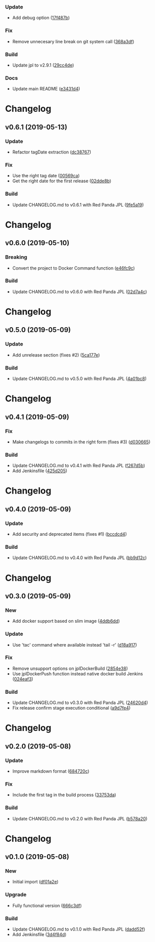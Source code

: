 ### Update

* Add debug option ([17f487b](https://github.com:kairops/dc-git-changelog-generator/commit/17f487b))

### Fix

* Remove unnecesary line break on git system call ([368a3df](https://github.com:kairops/dc-git-changelog-generator/commit/368a3df))

### Build

* Update jpl to v2.9.1 ([29cc4de](https://github.com:kairops/dc-git-changelog-generator/commit/29cc4de))

### Docs

* Update main README ([e3431d4](https://github.com:kairops/dc-git-changelog-generator/commit/e3431d4))

# Changelog

## v0.6.1 (2019-05-13)

### Update

* Refactor tagDate extraction ([dc38767](https://github.com:kairops/dc-git-changelog-generator/commit/dc38767))

### Fix

* Use the right tag date ([00569ca](https://github.com:kairops/dc-git-changelog-generator/commit/00569ca))
* Get the right date for the first release ([02dde8b](https://github.com:kairops/dc-git-changelog-generator/commit/02dde8b))

### Build

* Update CHANGELOG.md to v0.6.1 with Red Panda JPL ([9fe5a19](https://github.com:kairops/dc-git-changelog-generator/commit/9fe5a19))

# Changelog

## v0.6.0 (2019-05-10)

### Breaking

* Convert the project to Docker Command function ([e46fc9c](https://github.com:kairops/dc-git-changelog-generator/commit/e46fc9c))

### Build

* Update CHANGELOG.md to v0.6.0 with Red Panda JPL ([02d7a4c](https://github.com:kairops/dc-git-changelog-generator/commit/02d7a4c))

# Changelog

## v0.5.0 (2019-05-09)

### Update

* Add unrelease section (fixes #2) ([5ca177e](https://github.com:kairops/dc-git-changelog-generator/commit/5ca177e))

### Build

* Update CHANGELOG.md to v0.5.0 with Red Panda JPL ([4a01bc8](https://github.com:kairops/dc-git-changelog-generator/commit/4a01bc8))

# Changelog

## v0.4.1 (2019-05-09)

### Fix

* Make changelogs to commits in the right form (fixes #3) ([d030665](https://github.com:kairops/dc-git-changelog-generator/commit/d030665))

### Build

* Update CHANGELOG.md to v0.4.1 with Red Panda JPL ([f267d5b](https://github.com:kairops/dc-git-changelog-generator/commit/f267d5b))
* Add Jenkinsfile ([425d205](https://github.com:kairops/dc-git-changelog-generator/commit/425d205))

# Changelog

## v0.4.0 (2019-05-09)

### Update

* Add security and deprecated items (fixes #1) ([bccdcd4](https://github.com:kairops/dc-git-changelog-generator/commit/bccdcd4))

### Build

* Update CHANGELOG.md to v0.4.0 with Red Panda JPL ([bb9d12c](https://github.com:kairops/dc-git-changelog-generator/commit/bb9d12c))

# Changelog

## v0.3.0 (2019-05-09)

### New

* Add docker support based on slim image ([4ddb6dd](https://github.com:kairops/dc-git-changelog-generator/commit/4ddb6dd))

### Update

* Use 'tac' command where available instead 'tail -r' ([d18a917](https://github.com:kairops/dc-git-changelog-generator/commit/d18a917))

### Fix

* Remove unsupport options on jplDockerBuild ([2854e38](https://github.com:kairops/dc-git-changelog-generator/commit/2854e38))
* Use jplDockerPush function instead native docker build Jenkins ([024eaf3](https://github.com:kairops/dc-git-changelog-generator/commit/024eaf3))

### Build

* Update CHANGELOG.md to v0.3.0 with Red Panda JPL ([24620d4](https://github.com:kairops/dc-git-changelog-generator/commit/24620d4))
* Fix release confirm stage execution conditional ([a9d7fe4](https://github.com:kairops/dc-git-changelog-generator/commit/a9d7fe4))

# Changelog

## v0.2.0 (2019-05-08)

### Update

* Improve markdown format ([684720c](https://github.com:kairops/dc-git-changelog-generator/commit/684720c))

### Fix

* Include the first tag in the build process ([33753da](https://github.com:kairops/dc-git-changelog-generator/commit/33753da))

### Build

* Update CHANGELOG.md to v0.2.0 with Red Panda JPL ([b578a20](https://github.com:kairops/dc-git-changelog-generator/commit/b578a20))

# Changelog

## v0.1.0 (2019-05-08)

### New

* Initial import ([df01a2e](https://github.com:kairops/dc-git-changelog-generator/commit/df01a2e))

### Upgrade

* Fully functional version ([666c3df](https://github.com:kairops/dc-git-changelog-generator/commit/666c3df))

### Build

* Update CHANGELOG.md to v0.1.0 with Red Panda JPL ([dadd52f](https://github.com:kairops/dc-git-changelog-generator/commit/dadd52f))
* Add Jenkinsfile ([3d4f84d](https://github.com:kairops/dc-git-changelog-generator/commit/3d4f84d))

